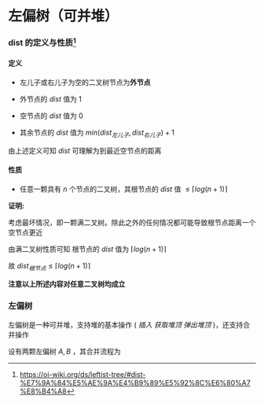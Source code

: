 # 左偏树（可并堆）

### dist 的定义与性质[^1]

#### 定义

- 左儿子或右儿子为空的二叉树节点为**外节点**

- 外节点的 $dist$ 值为 $1$

- 空节点的 $dist$ 值为 $0$

- 其余节点的 $dist$ 值为 $min(dist_{左儿子}, dist_{右儿子}) + 1$

由上述定义可知 $dist$ 可理解为到最近空节点的距离

#### 性质

- 任意一颗具有 $n$ 个节点的二叉树，其根节点的 $dist$ 值 $\leq \lceil log(n+1) \rceil$

**证明:**

考虑最坏情况，即一颗满二叉树。除此之外的任何情况都可能导致根节点距离一个空节点更近

由满二叉树性质可知 根节点的 $dist$ 值为 $\lceil log(n+1) \rceil$

故 $dist_{根节点}\leq\lceil log(n+1) \rceil$

**注意以上所述内容对任意二叉树均成立**



### 左偏树

左偏树是一种可并堆，支持堆的基本操作 ( *插入 获取堆顶 弹出堆顶*  )，还支持合并操作

设有两颗左偏树 $A, B$ ，其合并流程为





[^1]:https://oi-wiki.org/ds/leftist-tree/#dist-%E7%9A%84%E5%AE%9A%E4%B9%89%E5%92%8C%E6%80%A7%E8%B4%A8